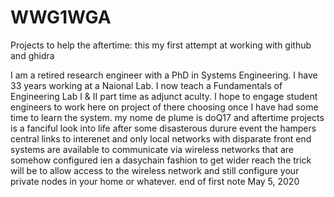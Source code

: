 # WWG1WGA
Projects to help the aftertime: this my first attempt at working with github and ghidra

I am a retired research engineer with a PhD in Systems Engineering.
I have 33 years working at a Naional Lab.
I now teach a Fundamentals of Engineering Lab I & II part time as adjunct aculty.
I hope to engage student engineers to work here on project of there choosing once
I have had some time to learn the system.
my nome de plume is doQ17 and aftertime projects is a fanciful look into life after 
some disasterous durure event the hampers central links to interenet and only local 
networks with disparate front end systems are available to communicate via 
wireless networks that are  somehow configured ien a dasychain fashion to get wider reach
the trick will be to allow access to the wireless network and still configure your
private nodes in your home or whatever.
end of first note May 5, 2020
####
